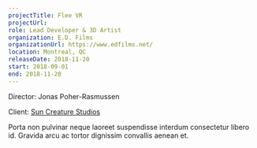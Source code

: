 ```yaml
---
projectTitle: Flee VR
projectUrl:
role: Lead Developer & 3D Artist
organization: E.D. Films
organizationUrl: https://www.edfilms.net/
location: Montreal, QC
releaseDate: 2018-11-20
start: 2018-09-01
end: 2018-11-20
---
```


Director: Jonas Poher-Rasmussen

Client: [Sun Creature Studios](#)

Porta non pulvinar neque laoreet suspendisse interdum consectetur libero id. Gravida arcu ac tortor dignissim convallis aenean et.
